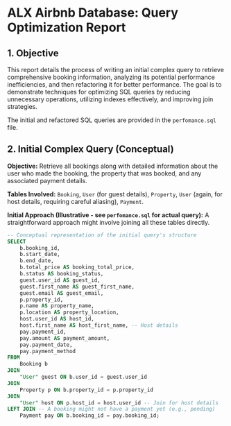 # ALX Airbnb Database: Query Optimization Report

## 1. Objective

This report details the process of writing an initial complex query to retrieve comprehensive booking information, analyzing its potential performance inefficiencies, and then refactoring it for better performance. The goal is to demonstrate techniques for optimizing SQL queries by reducing unnecessary operations, utilizing indexes effectively, and improving join strategies.

The initial and refactored SQL queries are provided in the `perfomance.sql` file.

## 2. Initial Complex Query (Conceptual)

**Objective:** Retrieve all bookings along with detailed information about the user who made the booking, the property that was booked, and any associated payment details.

**Tables Involved:** `Booking`, `User` (for guest details), `Property`, `User` (again, for host details, requiring careful aliasing), `Payment`.

**Initial Approach (Illustrative - see `perfomance.sql` for actual query):**
A straightforward approach might involve joining all these tables directly.

```sql
-- Conceptual representation of the initial query's structure
SELECT
    b.booking_id,
    b.start_date,
    b.end_date,
    b.total_price AS booking_total_price,
    b.status AS booking_status,
    guest.user_id AS guest_id,
    guest.first_name AS guest_first_name,
    guest.email AS guest_email,
    p.property_id,
    p.name AS property_name,
    p.location AS property_location,
    host.user_id AS host_id,
    host.first_name AS host_first_name, -- Host details
    pay.payment_id,
    pay.amount AS payment_amount,
    pay.payment_date,
    pay.payment_method
FROM
    Booking b
JOIN
    "User" guest ON b.user_id = guest.user_id
JOIN
    Property p ON b.property_id = p.property_id
JOIN
    "User" host ON p.host_id = host.user_id -- Join for host details
LEFT JOIN -- A booking might not have a payment yet (e.g., pending)
    Payment pay ON b.booking_id = pay.booking_id;